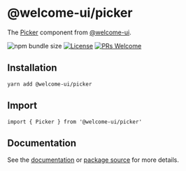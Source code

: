 # @welcome-ui/picker

The [Picker](https://welcome-ui.com/components/picker) component from [@welcome-ui](https://welcome-ui.com).

![npm bundle size](https://img.shields.io/bundlephobia/minzip/@welcome-ui/picker) [![License](https://img.shields.io/npm/l/welcome-ui.svg)](https://github.com/WTTJ/welcome-ui/blob/main/LICENSE) [![PRs Welcome](https://img.shields.io/badge/PRs-welcome-mediumspringgreen.svg)](ttps://github.com/WTTJ/welcome-ui/blob/main/CONTRIBUTING.mdx)

## Installation

    yarn add @welcome-ui/picker

## Import

    import { Picker } from '@welcome-ui/picker'

## Documentation

See the [documentation](https://welcome-ui.com/components/picker) or [package source](https://github.com/WTTJ/welcome-ui/tree/main/packages/Picker) for more details.
